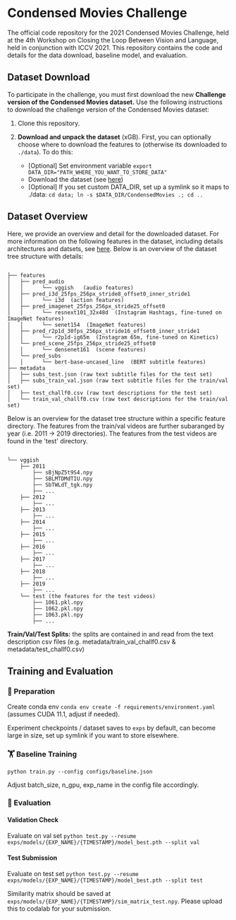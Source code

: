 # Condensed Movies Challenge 

The official code repository for the 2021 Condensed Movies Challenge, held at the 4th Workshop on Closing the Loop Between Vision and Language, held in conjunction with ICCV 2021. This repository contains the code and details for the data download, baseline model, and evaluation.

## Dataset Download

To participate in the challenge, you must first download the new **Challenge version of the Condensed Movies dataset.** Use the following instructions to download the challenge version of the Condensed Movies dataset:

1) Clone this repository.

2)  **Download and unpack the dataset** (xGB). First, you can optionally choose where to download the features to (otherwise its downloaded to `./data`). To do this:
    - [Optional] Set environment variable `export DATA_DIR="PATH_WHERE_YOU_WANT_TO_STORE_DATA"`
    - Download the dataset (see [here](https://www.robots.ox.ac.uk/~vgg/research/condensed-movies/challenge.html "here"))
    - [Optional] If you set custom DATA_DIR, set up a symlink so it maps to ./data: `cd data; ln -s $DATA_DIR/CondensedMovies .; cd ..` 


## Dataset Overview

Here, we provide an overview and detail for the downloaded dataset. For more information on the following features in the dataset, including details architectures and datsets, see [here](https://www.robots.ox.ac.uk/~vgg/research/condensed-movies/features.html "here"). Below is an overview of the dataset tree structure with details:

```

├── features
│   ├── pred_audio
│   │      └── vggish   (audio features)
│   ├── pred_i3d_25fps_256px_stride8_offset0_inner_stride1
│   │      └── i3d  (action features)
│   ├── pred_imagenet_25fps_256px_stride25_offset0
│   │      └── resnext101_32x48d  (Instagram Hashtags, fine-tuned on ImageNet features)
│   │      └── senet154  (ImageNet features)
│   ├── pred_r2p1d_30fps_256px_stride16_offset0_inner_stride1
│   │      └── r2p1d-ig65m  (Instagram 65m, fine-tuned on Kinetics)
│   └── pred_scene_25fps_256px_stride25_offset0
│   │      └── densenet161  (scene features)
│   └── pred_subs
│   │      └── bert-base-uncased_line  (BERT subtitle features)
├── metadata
│   ├── subs_test.json (raw text subtitle files for the test set)
│   ├── subs_train_val.json (raw text subtitle files for the train/val set)
│   ├── test_challf0.csv (raw text descriptions for the test set)
│   └── train_val_challf0.csv (raw text descriptions for the train/val set)

```

Below is an overview for the dataset tree structure within a specific feature directory. The features from the train/val videos are further subaranged by year (i.e. 2011 -> 2019 directories). The features from the test videos are found in the 'test' directory.

```

└── vggish 
    ├── 2011 
        ├── sBjNpZ5t9S4.npy
        ├── SBLMTDMdTIU.npy
        ├── SbTWLdT_tgk.npy
        ├── ...
    ├── 2012 
        ├── ...
    ├── 2013
        ├── ...
    ├── 2014
        ├── ...
    ├── 2015
        ├── ...
    ├── 2016
        ├── ...
    ├── 2017
        ├── ...
    ├── 2018
        ├── ...
    ├── 2019
        ├── ...
    └── test (the features for the test videos)
        ├── 1061.pkl.npy
        ├── 1062.pkl.npy
        ├── 1063.pkl.npy
        ├── ...
```


**Train/Val/Test Splits:** the splits are contained in and read from the text description csv files (e.g. metadata/train_val_challf0.csv & metadata/test_challf0.csv)


## Training and Evaluation

### 📝 Preparation 

Create conda env `conda env create -f requirements/environment.yaml` (assumes CUDA 11.1, adjust if needed).

Experiment checkpoints / dataset saves to `exps` by default, can become large in size, set up symlink if you want to store elsewhere.

### 🏋️‍️ Baseline Training

`python train.py --config configs/baseline.json`

Adjust batch_size, n_gpu, exp_name in the config file accordingly.

### 🏁 Evaluation

#### Validation Check
Evaluate on val set `python test.py --resume exps/models/{EXP_NAME}/{TIMESTAMP}/model_best.pth --split val`

#### Test Submission
Evaluate on test set `python test.py --resume exps/models/{EXP_NAME}/{TIMESTAMP}/model_best.pth --split test`

Similarity matrix should be saved at `exps/models/{EXP_NAME}/{TIMESTAMP}/sim_matrix_test.npy`.
Please upload this to codalab for your submission.






 
